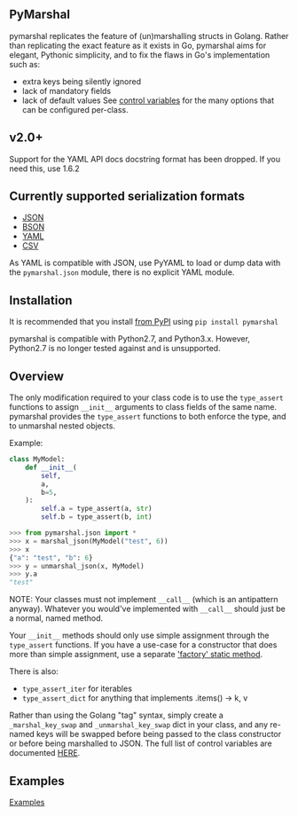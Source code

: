 ## PyMarshal

pymarshal replicates the feature of (un)marshalling structs in Golang.
Rather than replicating the exact feature as it exists in Go,
pymarshal aims for elegant, Pythonic simplicity, and to fix the flaws in
Go's implementation such as:
  - extra keys being silently ignored
  - lack of mandatory fields
  - lack of default values
See [control variables](
https://github.com/stargateaudio/pymarshal/blob/master/examples/control_variables.md
) for the many options that can be configured per-class.

## v2.0+
Support for the YAML API docs docstring format has been dropped.  If you need
this, use 1.6.2

## Currently supported serialization formats
  - [JSON](https://github.com/stargateaudio/pymarshal/blob/master/examples/usage_json.md)
  - [BSON](https://github.com/stargateaudio/pymarshal/blob/master/examples/usage_bson.md)
  - [YAML](https://github.com/stargateaudio/pymarshal/blob/master/examples/usage_yaml.md)
  - [CSV](https://github.com/stargateaudio/pymarshal/blob/master/examples/usage_csv.md)

As YAML is compatible with JSON, use PyYAML to load or dump data
with the `pymarshal.json` module, there is no explicit YAML module.

## Installation
It is recommended that you install
[from PyPI](https://pypi.python.org/pypi/pymarshal/)
using `pip install pymarshal`

pymarshal is compatible with Python2.7, and Python3.x.
However, Python2.7 is no longer tested against and is unsupported.

## Overview

The only modification required to your class code is to use the `type_assert`
functions to assign `__init__` arguments to class fields of the same
name.  pymarshal provides the `type_assert` functions to both enforce the type,
and to unmarshal nested objects.

Example:
```python
class MyModel:
    def __init__(
        self,
        a,
        b=5,
    ):
        self.a = type_assert(a, str)
        self.b = type_assert(b, int)

>>> from pymarshal.json import *
>>> x = marshal_json(MyModel("test", 6))
>>> x
{"a": "test", "b": 6}
>>> y = unmarshal_json(x, MyModel)
>>> y.a
"test"
```

NOTE:  Your classes must not implement `__call__` (which is an antipattern
anyway).  Whatever you would've implemented with `__call__` should just be
a normal, named method.

Your `__init__` methods should only use simple assignment through the
`type_assert` functions.  If you have a use-case for a constructor that
does more than simple assignment, use a separate
['factory' static method](
  https://github.com/stargateaudio/pymarshal/blob/master/examples/factory.md
).

There is also:
  - `type_assert_iter` for iterables
  - `type_assert_dict` for anything that implements .items() -> k, v

Rather than using the Golang "tag" syntax, simply create a
`_marshal_key_swap` and `_unmarshal_key_swap` dict in your class,
and any re-named keys will be swapped before being passed to the
class constructor or before being marshalled to JSON.  The full list
of control variables are documented [HERE](
  https://github.com/stargateaudio/pymarshal/blob/master/examples/control_variables.md
).

## Examples

[Examples](https://github.com/stargateaudio/pymarshal/blob/master/examples/)

